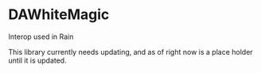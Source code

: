 # DAWhiteMagic
Interop used in Rain

This library currently needs updating, and as of right now
is a place holder until it is updated.
